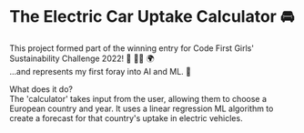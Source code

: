 # The Electric Car Uptake Calculator 🚘

This project formed part of the winning entry for Code First Girls' Sustainability Challenge 2022! 🥇 👩🏼 🌍  
...and represents my first foray into AI and ML. 🧠 

What does it do?  
The 'calculator' takes input from the user, allowing them to choose a European country and year. 
It uses a linear regression ML algorithm to create a forecast for that country's uptake in electric vehicles. 

